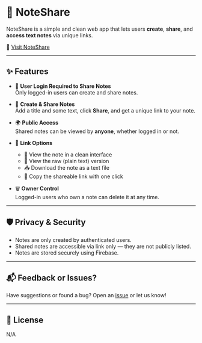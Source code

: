 # 📝 NoteShare

NoteShare is a simple and clean web app that lets users **create**, **share**, and **access text notes** via unique links.

🔗 [Visit NoteShare](https://githubuser102234.github.io/NoteShare)

---

## ✨ Features

- 🔐 **User Login Required to Share Notes**  
  Only logged-in users can create and share notes.

- 📝 **Create & Share Notes**  
  Add a title and some text, click **Share**, and get a unique link to your note.

- 🌍 **Public Access**  
  Shared notes can be viewed by **anyone**, whether logged in or not.

- 📎 **Link Options**  
  - 📄 View the note in a clean interface  
  - 🧾 View the raw (plain text) version  
  - 📥 Download the note as a text file  
  - 🔗 Copy the shareable link with one click

- 🗑️ **Owner Control**  
  Logged-in users who own a note can delete it at any time.

---

## 🛡️ Privacy & Security

- Notes are only created by authenticated users.
- Shared notes are accessible via link only — they are not publicly listed.
- Notes are stored securely using Firebase.

---

## 📬 Feedback or Issues?

Have suggestions or found a bug? Open an [issue](https://github.com/githubuser102234/NoteShare/feedback) or let us know!

---

## 📄 License

N/A
